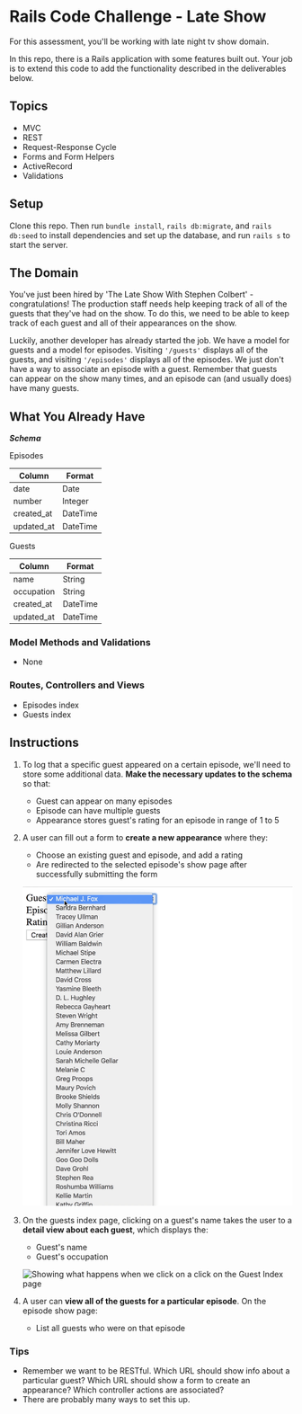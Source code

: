 # Rails Code Challenge - Late Show

For this assessment, you'll be working with late night tv show domain.

In this repo, there is a Rails application with some features built out. Your job is to extend this code to add the functionality described in the deliverables below.

## Topics

- MVC
- REST
- Request-Response Cycle
- Forms and Form Helpers
- ActiveRecord
- Validations

## Setup

Clone this repo. Then run `bundle install`, `rails db:migrate`, and `rails db:seed` to install dependencies and set up the database, and run `rails s` to start the server.

## The Domain

You've just been hired by 'The Late Show With Stephen Colbert' - congratulations! The production staff needs help keeping track of all of the guests that they've had on the show. To do this, we need to be able to keep track of each guest and all of their appearances on the show.

Luckily, another developer has already started the job. We have a model for guests and a model for episodes. Visiting `'/guests'` displays all of the guests, and visiting `'/episodes'` displays all of the episodes. We just don't have a way to associate an episode with a guest. Remember that guests can appear on the show many times, and an episode can (and usually does) have many guests.

## What You Already Have

***Schema***

Episodes

| Column | Format|
| ------------- | ------------- |
| date  | Date  |
| number  | Integer  |
| created_at  | DateTime  |
| updated_at  | DateTime  |

Guests

| Column | Format|
| ------------- | ------------- |
| name  | String  |
| occupation  | String  |
| created_at  | DateTime  |
| updated_at  | DateTime  |

### Model Methods and Validations

- None

### Routes, Controllers and Views

- Episodes index
- Guests index

## Instructions

1. To log that a specific guest appeared on a certain episode, we'll need to store some additional data. **Make the necessary updates to the schema** so that:
    - Guest can appear on many episodes
    - Episode can have multiple guests
    - Appearance stores guest's rating for an episode in range of 1 to 5

2. A user can fill out a form to **create a new appearance** where they:
    - Choose an existing guest and episode, and add a rating
    - Are redirected to the selected episode's show page after successfully submitting the form

    ![Form for relating an episode and a guest](form.gif)

3. On the guests index page, clicking on a guest's name takes the user to a **detail view about each guest**, which displays the:
    - Guest's name
    - Guest's occupation

    ![Showing what happens when we click on a click on the Guest Index page](guest_index_to_show.gif)

4. A user can **view all of the guests for a particular episode**. On the episode show page:
    - List all guests who were on that episode

### Tips

- Remember we want to be RESTful. Which URL should show info about a particular guest? Which URL should show a form to create an appearance? Which controller actions are associated?
- There are probably many ways to set this up.
